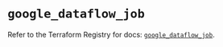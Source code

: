 # `google_dataflow_job`

Refer to the Terraform Registry for docs: [`google_dataflow_job`](https://registry.terraform.io/providers/hashicorp/google-beta/6.7.0/docs/resources/google_dataflow_job).
